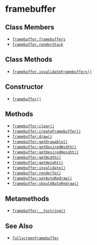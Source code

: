 framebuffer
===========

Class Members
-------------

* [`framebuffer.framebuffers`](framebuffer.framebuffers)
* [`framebuffer.renderStack`](framebuffer.renderStack)

Class Methods
-------------

* [`framebuffer.invalidateFramebuffers()`](framebuffer.invalidateFramebuffers)

Constructor
-----------

* [`framebuffer()`](framebuffer.framebuffer)

Methods
-------

* [`framebuffer:clear()`](framebuffer.clear)
* [`framebuffer:createFramebuffer()`](framebuffer:createFramebuffer)
* [`framebuffer:draw()`](framebuffer.draw)
* [`framebuffer:getDrawable()`](framebuffer.getDrawable)
* [`framebuffer:getDesiredWidth()`](framebuffer.getDesiredWidth)
* [`framebuffer:getDesiredHeight()`](framebuffer.getDesiredHeight)
* [`framebuffer:getWidth()`](framebuffer.getWidth)
* [`framebuffer:getHeight()`](framebuffer.getHeight)
* [`framebuffer:invalidate()`](framebuffer.invalidate)
* [`framebuffer:renderTo()`](framebuffer.renderTo)
* [`framebuffer:setAutoRedraw()`](framebuffer.setAutoRedraw)
* [`framebuffer:shouldAutoRedraw()`](framebuffer.shouldAutoRedraw)

Metamethods
-----------

* [`framebuffer:__tostring()`](framebuffer.__tostring)

See Also
--------

* [`fullscreenframebuffer`](fullscreenframebuffer)
